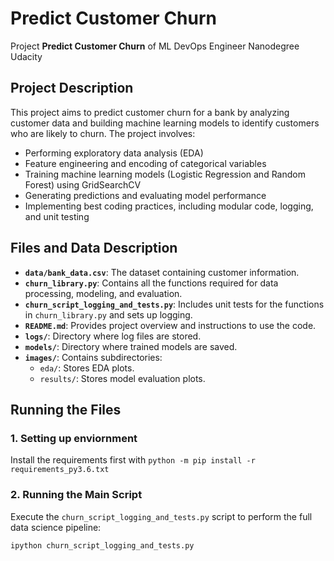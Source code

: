 # Predict Customer Churn

Project **Predict Customer Churn** of ML DevOps Engineer Nanodegree Udacity

## Project Description

This project aims to predict customer churn for a bank by analyzing customer data and building machine learning models to identify customers who are likely to churn. The project involves:

- Performing exploratory data analysis (EDA)
- Feature engineering and encoding of categorical variables
- Training machine learning models (Logistic Regression and Random Forest) using GridSearchCV
- Generating predictions and evaluating model performance
- Implementing best coding practices, including modular code, logging, and unit testing

## Files and Data Description

- **`data/bank_data.csv`**: The dataset containing customer information.
- **`churn_library.py`**: Contains all the functions required for data processing, modeling, and evaluation.
- **`churn_script_logging_and_tests.py`**: Includes unit tests for the functions in `churn_library.py` and sets up logging.
- **`README.md`**: Provides project overview and instructions to use the code.
- **`logs/`**: Directory where log files are stored.
- **`models/`**: Directory where trained models are saved.
- **`images/`**: Contains subdirectories:
  - `eda/`: Stores EDA plots.
  - `results/`: Stores model evaluation plots.

## Running the Files

### 1. Setting up enviornment

Install the requirements first with  `python -m pip install -r requirements_py3.6.txt`

### 2. Running the Main Script

Execute the `churn_script_logging_and_tests.py` script to perform the full data science pipeline:

``` ipython churn_script_logging_and_tests.py ``` 

